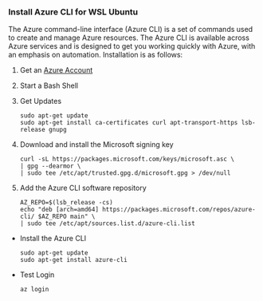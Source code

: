 ### Install Azure CLI for WSL Ubuntu

The Azure command-line interface (Azure CLI) is a set of commands used to create and manage Azure resources. The Azure CLI is available across Azure services and is designed to get you working quickly with Azure, with an emphasis on automation. Installation is as follows:

1. Get an [Azure Account](https://azure.microsoft.com)

1. Start a Bash Shell

1. Get Updates

    ```
    sudo apt-get update
    sudo apt-get install ca-certificates curl apt-transport-https lsb-release gnupg
    ```

1. Download and install the Microsoft signing key

    ```
    curl -sL https://packages.microsoft.com/keys/microsoft.asc \
    | gpg --dearmor \
    | sudo tee /etc/apt/trusted.gpg.d/microsoft.gpg > /dev/null
    ```

1. Add the Azure CLI software repository

    ```
    AZ_REPO=$(lsb_release -cs)
    echo "deb [arch=amd64] https://packages.microsoft.com/repos/azure-cli/ $AZ_REPO main" \
    | sudo tee /etc/apt/sources.list.d/azure-cli.list    
    ```

* Install the Azure CLI

    ```
    sudo apt-get update
    sudo apt-get install azure-cli
    ```

* Test Login

    ```
    az login
    ```